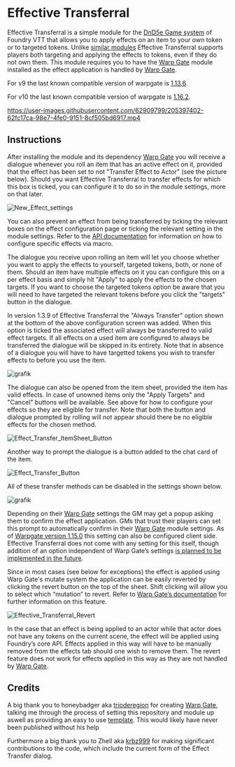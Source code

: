 # Effective Transferral
Effective Transferral is a simple module for the [DnD5e Game system](https://gitlab.com/foundrynet/dnd5e) of Foundry VTT that allows you to apply effects on an item to your own token or to targeted tokens. Unlike [similar modules](https://github.com/ElfFriend-DnD/foundryvtt-item-effects-to-chat-5e) Effective Transferral supports players both targeting and applying the effects to tokens, even if they do not own them.
This module requires you to have the [Warp Gate](https://github.com/trioderegion/warpgate) module installed as the effect application is handled by [Warp Gate](https://github.com/trioderegion/warpgate).

For v9 the last known compatible version of warpgate is [1.13.6](https://github.com/trioderegion/warpgate/releases/tag/1.13.6).

For v10 the last known compatible version of warpgate is [1.16.2](https://github.com/trioderegion/warpgate/releases/tag/1.16.2).


https://user-images.githubusercontent.com/62909799/205397402-62fc17ca-98e7-4fe0-9151-8cf505bd6917.mp4



## Instructions
After installing the module and its dependency [Warp Gate](https://github.com/trioderegion/warpgate) you will receive a dialogue whenever you roll an item that has an active effect on it, provided that the effect has been set to not "Transfer Effect to Actor" (see the picture below). Should you want Effective Transferral to transfer effects for which this box is ticked, you can configure it to do so in the module settings, more on that later.

![New_Effect_settings](https://user-images.githubusercontent.com/62909799/225072405-35437d6a-49c6-49b8-bb27-9c851c646b0d.png)

You can also prevent an effect from being transferred by ticking the relevant boxes on the effect configuration page or ticking the relevant setting in the module settings. Refer to the [API documentation](https://github.com/GamerFlix/effective-transferral/wiki) for information on how to configure specific effects via macro.

The dialogue you receive upon rolling an item will let you choose whether you want to apply the effects to yourself, targeted tokens, both, or none of them. Should an item have multiple effects on it you can configure this on a per effect basis and simply hit "Apply" to apply the effects to the chosen targets. If you want to choose the targeted tokens option be aware that you will need to have targeted the relevant tokens before you click the "targets" button in the dialogue.

In version 1.3.9 of Effective Transferral the "Always Transfer" option shown at the bottom of the above configuration screen was added. When this option is ticked the associated effect will always be transferred to valid effect targets. If all effects on a used item are configured to always be transferred the dialogue will be skipped in its entirety. Note that in absence of a dialogue you will have to have targetted tokens you wish to transfer effects to before you use the item.

![grafik](https://user-images.githubusercontent.com/62909799/205398225-87600215-b9c8-4e53-9ce7-8b02c5a18ac3.png)

The dialogue can also be opened from the item sheet, provided the item has valid effects. In case of unowned items only the "Apply Targets" and "Cancel" buttons will be available. See above for how to configure your effects so they are eligible for transfer. Note that both the button and dialogue prompted by rolling will not appear should there be no eligible effects for the chosen method.

![Effect_Transfer_ItemSheet_Button](https://user-images.githubusercontent.com/62909799/151265785-8e8f1d6b-ba14-4590-8aa5-9928b2649862.jpg)

Another way to prompt the dialogue is a button added to the chat card of the item.

![Effect_Transfer_Button](https://user-images.githubusercontent.com/62909799/188307962-a07a7c56-31ff-4262-832e-832c3fe0bd25.png)

All of these transfer methods can be disabled in the settings shown below. 

![grafik](https://user-images.githubusercontent.com/62909799/205398410-bf58b362-a271-49bd-a34a-475e45b938f2.png)

Depending on their [Warp Gate](https://github.com/trioderegion/warpgate) settings the GM may get a popup asking them to confirm the effect application. GMs that trust their players can set this prompt to automatically confirm in their [Warp Gate](https://github.com/trioderegion/warpgate) module settings. As of [Warpgate version 1.15.0](https://github.com/trioderegion/warpgate/releases/tag/1.15.0) this setting can also be configured client side. Effective Transferral does not come with any setting for this itself, though addition of an option independent of Warp Gate’s settings [is planned to be implemented in the future](https://github.com/GamerFlix/effective-transferral/issues/44).

Since in most cases (see below for exceptions) the effect is applied using Warp Gate's mutate system the application can be easily reverted by clicking the revert button on the top of the sheet. Shift clicking will allow you to select which “mutation” to revert. Refer to [Warp Gate’s documentation](https://github.com/trioderegion/warpgate#mutation-commands) for further information on this feature.

![Effective_Transferral_Revert](https://user-images.githubusercontent.com/62909799/151084420-76fdfb47-385f-4755-9e2f-23ac9599d926.jpg)

In the case that an effect is being applied to an actor while that actor does not have any tokens on the current scene, the effect will be applied using Foundry’s core API. Effects applied in this way will have to be manually removed from the effects tab should one wish to remove them. The revert feature does not work for effects applied in this way as they are not handled by [Warp Gate](https://github.com/trioderegion/warpgate).

## Credits
A big thank you to honeybadger aka [trioderegion](https://github.com/trioderegion) for creating [Warp Gate](https://github.com/trioderegion/warpgate), talking me through the process of setting this repository and module up aswell as providing an easy to use [template](https://github.com/trioderegion/fvtt-dual-track-module). This would likely have never been published without his help

Furthermore a big thank you to Zhell aka [krbz999](https://github.com/krbz999) for making significant contributions to the code, which include the current form of the Effect Transfer dialog.
